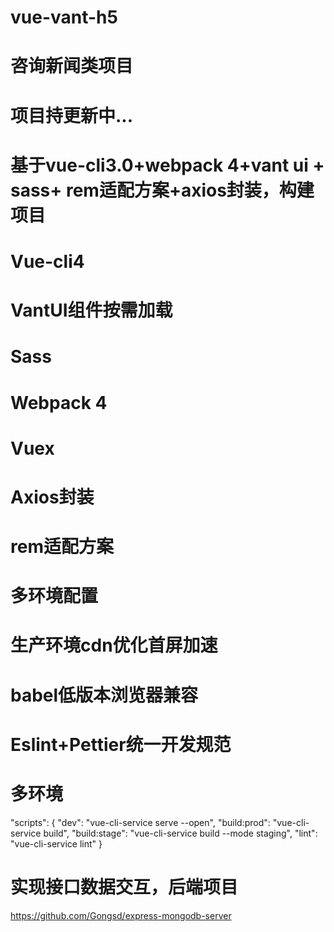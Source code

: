 # vue-vant-h5

# 咨询新闻类项目
# 项目持更新中...

# 基于vue-cli3.0+webpack 4+vant ui + sass+ rem适配方案+axios封装，构建项目
# Vue-cli4    
# VantUI组件按需加载       
# Sass         
# Webpack 4        
# Vuex
# Axios封装
# rem适配方案
# 多环境配置
# 生产环境cdn优化首屏加速
# babel低版本浏览器兼容
# Eslint+Pettier统一开发规范

# 多环境

"scripts": {
  "dev": "vue-cli-service serve --open",
  "build:prod": "vue-cli-service build",
  "build:stage": "vue-cli-service build --mode staging",
  "lint": "vue-cli-service lint"
}

# 实现接口数据交互，后端项目
https://github.com/Gongsd/express-mongodb-server
